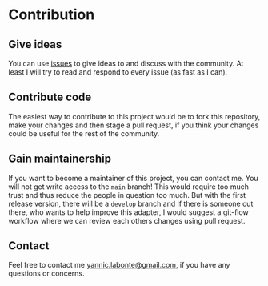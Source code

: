 # Contribution

## Give ideas
You can use [issues](https://github.com/ylabonte/proconip-pypi/issues) 
to give ideas to and discuss with the community. At least I will try to read 
and respond to every issue (as fast as I can).

## Contribute code
The easiest way to contribute to this project would be to fork this repository, 
make your changes and then stage a pull request, if you think your changes could
be useful for the rest of the community.

## Gain maintainership
If you want to become a maintainer of this project, you can contact me. You will
not get write access to the `main` branch! This would require too much trust and
thus reduce the people in question too much. But with the first release version,
there will be a `develop` branch and if there is someone out there, who wants to 
help improve this adapter, I would suggest a git-flow workflow where we can review
each others changes using pull request.

## Contact
Feel free to contact me <yannic.labonte@gmail.com>, if you have any questions or 
concerns.
